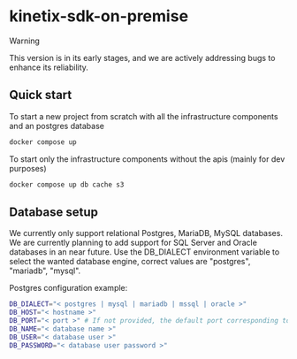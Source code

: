 # kinetix-sdk-on-premise

> [!WARNING]  
> This version is in its early stages, and we are actively addressing bugs to enhance its reliability.

## Quick start

To start a new project from scratch with all the infrastructure components and an postgres database

```sh
docker compose up
```

To start only the infrastructure components without the apis (mainly for dev purposes)

```sh
docker compose up db cache s3
```

## Database setup

We currently only support relational Postgres, MariaDB, MySQL databases.
We are currently planning to add support for SQL Server and Oracle databases in an near future.
Use the DB_DIALECT environment variable to select the wanted database engine, correct values are "postgres", "mariadb", "mysql".

Postgres configuration example:

```sh
DB_DIALECT="< postgres | mysql | mariadb | mssql | oracle >"
DB_HOST="< hostname >"
DB_PORT="< port >" # If not provided, the default port corresponding to the provided dialect will be set automatically
DB_NAME="< database name >"
DB_USER="< database user >"
DB_PASSWORD="< database user password >"
```

